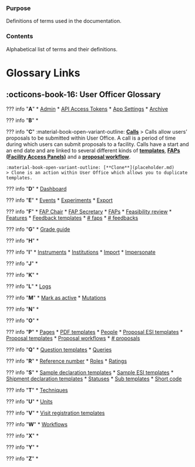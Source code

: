 ### Purpose

Definitions of terms used in the documentation.

### Contents

Alphabetical list of terms and their definitions.

# Glossary Links


## :octicons-book-16:  User Officer Glossary 


??? info "**A**"
    * [Admin](placeholder.md)
    * [API Access Tokens](placeholder.md)
    * [App Settings](placeholder.md)
    * [Archive](placeholder.md)

??? info "**B**"
    * 

??? info "**C**"
    :material-book-open-variant-outline: [**Calls**](placeholder.md) 
    > Calls allow users’ proposals to be submitted within User Office. A call is a period of time during which users can submit proposals to a facility. Calls have a start and an end date and are linked to several different kinds of [**templates**](templates.md), [**FAPs (Facility Access Panels)**](fap.md) and a [**proposal workflow**](proposal_workflow.md). 

    :material-book-open-variant-outline: [**Clone**](placeholder.md)
    > Clone is an action within User Office which allows you to duplicate templates. 

??? info "**D**"
    * [Dashboard](placeholder.md)

??? info "**E**"
    * [Events](placeholder.md)
    * [Experiments](placeholder.md)
    * [Export](placeholder.md)

??? info "**F**"
    * [FAP Chair](placeholder.md)
    * [FAP Secretary](placeholder.md)
    * [FAPs](placeholder.md)
    * [Feasibility review](placeholder.md)
    * [Features](placeholder.md)
    * [Feedback templates](placeholder.md)
    * [# faps](placeholder.md)
    * [# feedbacks](placeholder.md)

??? info "**G**"
    * [Grade guide](placeholder.md)

??? info "**H**"
    * 

??? info "**I**"
    * [Instruments](placeholder.md)
    * [Institutions](placeholder.md)
    * [Import](placeholder.md)
    * [Impersonate](placeholder.md)

??? info "**J**"
    * 

??? info "**K**"
    * 

??? info "**L**"
    * [Logs](placeholder.md)

??? info "**M**"
    * [Mark as active](placeholder.md)
    * [Mutations](placeholder.md)
    
??? info "**N**"
    * 

??? info "**O**"
    * 

??? info "**P**"
    * [Pages](placeholder.md) 
    * [PDF templates](placeholder.md)
    * [People](placeholder.md)
    * [Proposal ESI templates](placeholder.md)
    * [Proposal templates](placeholder.md)
    * [Proposal workflows](placeholder.md)
    * [# proposals](placeholder.md)

??? info "**Q**"
    * [Question templates](placeholder.md)
    * [Queries](placeholder.md)

??? info "**R**"
    * [Reference number](placeholder.md)
    * [Roles](placeholder.md)
    * [Ratings](placeholder.md)

??? info "**S**"
    * [Sample declaration templates](placeholder.md)
    * [Sample ESI templates](placeholder.md)
    * [Shipment declaration templates](placeholder.md)
    * [Statuses](placeholder.md)
    * [Sub templates](placeholder.md)
    * [Short code](placeholder.md)

??? info "**T**"
    * [Techniques](placeholder.md)

??? info "**U**"
    * [Units](placeholder.md)

??? info "**V**"
    * [Visit registration templates](placeholder.md)

??? info "**W**"
    * [Workflows](placeholder.md)

??? info "**X**"
    * 

??? info "**Y**"
    * 

??? info "**Z**"
    * 
